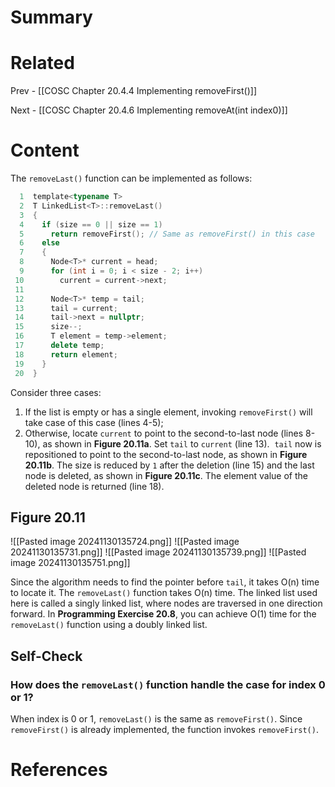 # Summary

# Related
Prev - [[COSC Chapter 20.4.4 Implementing removeFirst()]]

Next - [[COSC Chapter 20.4.6 Implementing removeAt(int index0)]]
# Content
The `removeLast()` function can be implemented as follows:
```cpp
  1  template<typename T>
  2  T LinkedList<T>::removeLast()
  3  {
  4    if (size == 0 || size == 1)
  5      return removeFirst(); // Same as removeFirst() in this case
  6    else
  7    {
  8      Node<T>* current = head;
  9      for (int i = 0; i < size - 2; i++)
 10        current = current->next;
 11  
 12      Node<T>* temp = tail;
 13      tail = current;
 14      tail->next = nullptr;
 15      size--;
 16      T element = temp->element;
 17      delete temp;
 18      return element;
 19    }
 20  }
```

Consider three cases:
1. If the list is empty or has a single element, invoking `removeFirst()` will take case of this case (lines 4-5);
2. Otherwise, locate `current` to point to the second-to-last node (lines 8-10), as shown in **Figure 20.11a**. Set `tail` to `current` (line 13).  `tail` now is repositioned to point to the second-to-last node, as shown in **Figure 20.11b**. The size is reduced by `1` after the deletion (line 15) and the last node is deleted, as shown in **Figure 20.11c**. The element value of the deleted node is returned (line 18).

## Figure 20.11
![[Pasted image 20241130135724.png]]
![[Pasted image 20241130135731.png]]
![[Pasted image 20241130135739.png]]
![[Pasted image 20241130135751.png]]

Since the algorithm needs to find the pointer before `tail`, it takes O(n) time to locate it. The `removeLast()` function takes O(n) time. The linked list used here is called a singly linked list, where nodes are traversed in one direction forward. In **Programming Exercise 20.8**, you can achieve O(1) time for the `removeLast()` function using a doubly linked list.

## Self-Check
### How does the `removeLast()` function handle the case for index 0 or 1?
When index is 0 or 1, `removeLast()` is the same as `removeFirst()`. Since `removeFirst()` is already implemented, the function invokes `removeFirst()`.
# References
